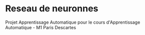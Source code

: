 # Reseau de neuronnes
Projet Apprentissage Automatique pour le cours d'Apprentissage Automatique - M1 Paris Descartes
